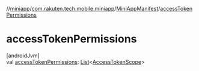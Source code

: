 //[miniapp](../../../index.md)/[com.rakuten.tech.mobile.miniapp](../index.md)/[MiniAppManifest](index.md)/[accessTokenPermissions](access-token-permissions.md)

# accessTokenPermissions

[androidJvm]\
val [accessTokenPermissions](access-token-permissions.md): [List](https://kotlinlang.org/api/latest/jvm/stdlib/kotlin.collections/-list/index.html)&lt;[AccessTokenScope](../../com.rakuten.tech.mobile.miniapp.permission/-access-token-scope/index.md)&gt;
